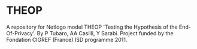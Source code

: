 THEOP
=====

A repository for Netlogo model THEOP 'Testing the Hypothesis of the End-Of-Privacy'. By P Tubaro, AA Casilli, Y Sarabi. Project funded by the Fondation CIGREF (France) ISD programme 2011. 
